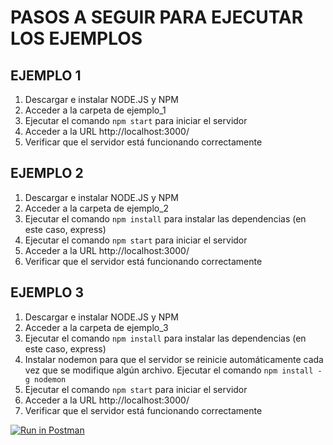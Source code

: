 # PASOS A SEGUIR PARA EJECUTAR LOS EJEMPLOS

## EJEMPLO 1

1. Descargar e instalar NODE.JS y NPM
2. Acceder a la carpeta de ejemplo_1
3. Ejecutar el comando `npm start` para iniciar el servidor
4. Acceder a la URL http://localhost:3000/
5. Verificar que el servidor está funcionando correctamente

## EJEMPLO 2
1. Descargar e instalar NODE.JS y NPM
2. Acceder a la carpeta de ejemplo_2
3. Ejecutar el comando `npm install` para instalar las dependencias (en este caso, express)
4. Ejecutar el comando `npm start` para iniciar el servidor
5. Acceder a la URL http://localhost:3000/
6. Verificar que el servidor está funcionando correctamente

## EJEMPLO 3
1. Descargar e instalar NODE.JS y NPM
2. Acceder a la carpeta de ejemplo_3
3. Ejecutar el comando `npm install` para instalar las dependencias (en este caso, express)
4. Instalar nodemon para que el servidor se reinicie automáticamente cada vez que se modifique algún archivo. Ejecutar el comando `npm install -g nodemon`
5. Ejecutar el comando `npm start` para iniciar el servidor
6. Acceder a la URL http://localhost:3000/
7. Verificar que el servidor está funcionando correctamente


[![Run in Postman](https://run.pstmn.io/button.svg)](https://app.getpostman.com/run-collection/21047550-c3571046-6b68-4ae0-b03d-2c8732e63dc2?action=collection%2Ffork&collection-url=entityId%3D21047550-c3571046-6b68-4ae0-b03d-2c8732e63dc2%26entityType%3Dcollection%26workspaceId%3D1f4f77c5-eb75-4ee8-99d0-fbd51cc092df)

